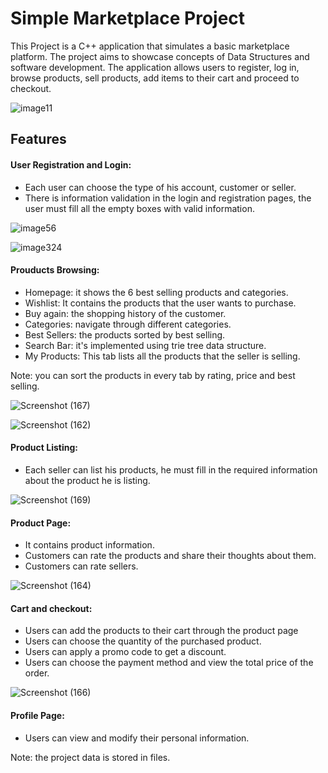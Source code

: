 <h1> Simple Marketplace Project </h1>

This Project is a C++ application that simulates a basic marketplace platform. The project aims to showcase concepts of Data Structures and software development. 
The application allows users to register, log in, browse products, sell products, add items to their cart and proceed to checkout. 

![image11](https://github.com/omarfarouk311/marketplace/assets/94127731/64e7d4e4-6c83-4825-8e72-74a994123752)

<h2> Features </h2>

<h4> User Registration and Login: </h4>

* Each user can choose the type of his account, customer or seller.
* There is information validation in the login and registration pages, the user must fill all the empty boxes with valid information.

![image56](https://github.com/omarfarouk311/marketplace/assets/94127731/eb32e02e-1285-4a97-bd22-8c6ec9ab5397)

![image324](https://github.com/omarfarouk311/marketplace/assets/94127731/e178c96c-dc66-4ab6-9146-694c8c3e4a7d)

<h4> Prouducts Browsing: </h4>

* Homepage: it shows the 6 best selling products and categories.
* Wishlist: It contains the products that the user wants to purchase.
* Buy again: the shopping history of the customer.
* Categories: navigate through different categories.
* Best Sellers: the products sorted by best selling.
* Search Bar: it's implemented using trie tree data structure.
* My Products: This tab lists all the products that the seller is selling.
  
Note: you can sort the products in every tab by rating, price and best selling.

![Screenshot (167)](https://github.com/omarfarouk311/marketplace/assets/94127731/a7969e5f-56b6-42e2-b682-bbb9f7242656)

![Screenshot (162)](https://github.com/omarfarouk311/marketplace/assets/94127731/ef32199a-8360-4062-b64d-abbb56c172c2)

<h4> Product Listing: </h4>

* Each seller can list his products, he must fill in the required information about the product he is listing.


![Screenshot (169)](https://github.com/omarfarouk311/marketplace/assets/94127731/5acdbc10-7ccc-4b56-be0c-9f4e652a3f73)

<h4> Product Page: </h4>

* It contains product information.
* Customers can rate the products and share their thoughts about them.
* Customers can rate sellers.

![Screenshot (164)](https://github.com/omarfarouk311/marketplace/assets/94127731/ddd06ef6-ba9a-4e84-a420-e5b6af668e0d)


<h4> Cart and checkout: </h4>

* Users can add the products to their cart through the product page
* Users can choose the quantity of the purchased product.
* Users can apply a promo code to get a discount.
* Users can choose the payment method and view the total price of the order.

![Screenshot (166)](https://github.com/omarfarouk311/marketplace/assets/94127731/5a2c8680-3c69-48d1-8604-c0a030e871f6)


<h4> Profile Page: </h4>

* Users can view and modify their personal information.

Note: the project data is stored in files.
